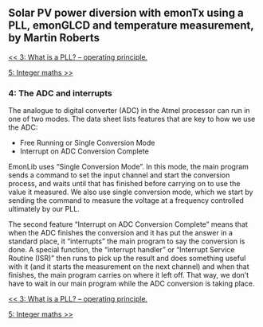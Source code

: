 ## Solar PV power diversion with emonTx using a PLL, emonGLCD and temperature measurement, by Martin Roberts

[<< 3: What is a PLL? – operating principle.](/emon/pvdiversion/pll/operatingprinciple)

[5: Integer maths >>](/emon/pvdiversion/pll/integermaths)

### 4: The ADC and interrupts

The analogue to digital converter (ADC) in the Atmel processor can run in one of two modes. The data sheet lists features that are key to how we use the ADC:

*   Free Running or Single Conversion Mode
*   Interrupt on ADC Conversion Complete

EmonLib uses “Single Conversion Mode”. In this mode, the main program sends a command to set the input channel and start the conversion process, and waits until that has finished before carrying on to use the value it measured. We also use single conversion mode, which we start by sending the command to measure the voltage at a frequency controlled ultimately by our PLL.

The second feature “Interrupt on ADC Conversion Complete” means that when the ADC finishes the conversion and it has put the answer in a standard place, it “interrupts” the main program to say the conversion is done. A special function, the “interrupt handler” or “Interrupt Service Routine (ISR)” then runs to pick up the result and does something useful with it (and it starts the measurement on the next channel) and when that finishes, the main program carries on where it left off. That way, we don’t have to wait in our main program while the ADC conversion is taking place.

[<< 3: What is a PLL? – operating principle.](/emon/pvdiversion/pll/operatingprinciple)

[5: Integer maths >>](/emon/pvdiversion/pll/integermaths)
